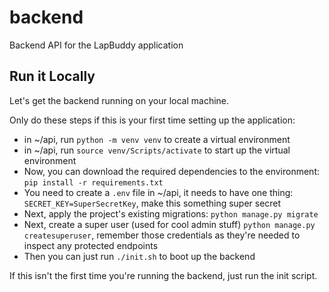 # backend
Backend API for the LapBuddy application

## Run it Locally
Let's get the backend running on your local machine.

Only do these steps if this is your first time setting up the application:
- in ~/api, run `python -m venv venv` to create a virtual environment
- in ~/api, run `source venv/Scripts/activate` to start up the virtual environment
- Now, you can download the required dependencies to the environment: `pip install -r requirements.txt`
- You need to create a `.env` file in ~/api, it needs to have one thing: `SECRET_KEY=SuperSecretKey`, make this something super secret  
- Next, apply the project's existing migrations: `python manage.py migrate`
- Next, create a super user (used for cool admin stuff) `python manage.py createsuperuser`, remember those credentials as they're needed to inspect any protected endpoints
- Then you can just run `./init.sh` to boot up the backend

If this isn't the first time you're running the backend, just run the init script.